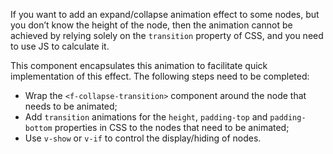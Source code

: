 If you want to add an expand/collapse animation effect to some nodes, but you don’t know the height of the node, then the animation cannot be achieved by relying solely on the `transition` property of CSS, and you need to use JS to calculate it.

This component encapsulates this animation to facilitate quick implementation of this effect. The following steps need to be completed:

- Wrap the `<f-collapse-transition>` component around the node that needs to be animated;
- Add `transition` animations for the `height`, `padding-top` and `padding-bottom` properties in CSS to the nodes that need to be animated;
- Use `v-show` or `v-if` to control the display/hiding of nodes.